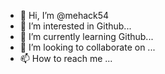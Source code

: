 - 👋 Hi, I’m @mehack54
- 👀 I’m interested in Github...
- 🌱 I’m currently learning Github...
- 💞️ I’m looking to collaborate on ...
- 📫 How to reach me ...

<!---
mehack54/mehack54 is a ✨ special ✨ repository because its `README.md` (this file) appears on your GitHub profile.
You can click the Preview link to take a look at your changes.
--->
